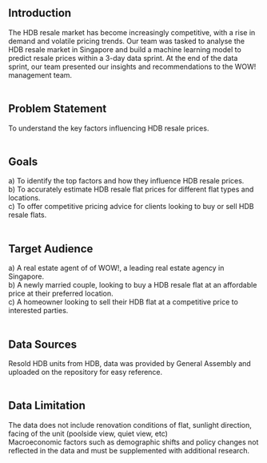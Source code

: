 <h2> Introduction </h2>
The HDB resale market has become increasingly competitive, with a rise in demand and volatile pricing trends. Our team was tasked to analyse the HDB resale market in Singapore and build a machine learning model to predict resale prices within a 3-day data sprint. At the end of the data sprint, our team presented our insights and recommendations to the WOW! management team.
<br>
<br>
<h2> Problem Statement </h2>
To understand the key factors influencing HDB resale prices. <br>
<br>
<h2> Goals </h2>
a) To identify the top factors and how they influence HDB resale prices. <br> 
b) To accurately estimate HDB resale flat prices for different flat types and locations. <br> 
c) To offer competitive pricing advice for clients looking to buy or sell HDB resale flats. <br>
<br>
<h2> Target Audience </h2>
a)	A real estate agent of of WOW!, a leading real estate agency in Singapore. <br>
b)	A newly married couple, looking to buy a HDB resale flat at an affordable price at their preferred location. <br>
c)	A homeowner looking to sell their HDB flat at a competitive price to interested parties. <br>
<br>
<h2> Data Sources </h2>
Resold HDB units from HDB, data was provided by General Assembly and uploaded on the repository for easy reference.  <br>
<br>
<h2> Data Limitation </h2>
The data does not include renovation conditions of flat, sunlight direction, facing of the unit (poolside view, quiet view, etc) <br>
Macroeconomic factors such as demographic shifts and policy changes not reflected in the data and must be supplemented with additional research.

